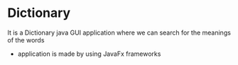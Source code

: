 # Dictionary

It is a Dictionary java GUI application where we can search for the meanings of the words 

* application is made by using JavaFx frameworks
